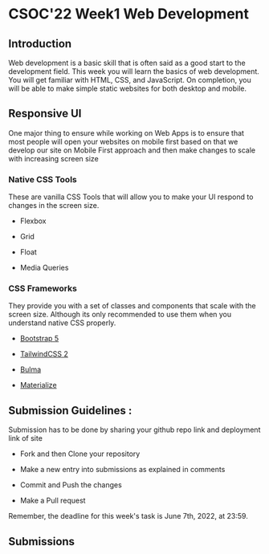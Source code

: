#  CSOC'22 Week1 Web Development

##  Introduction

Web development is a basic skill that is often said as a good start to the development field. This week you will learn the basics of web development. You will get familiar with HTML, CSS, and JavaScript. On completion, you will be able to make simple static websites for both desktop and mobile.

##  Responsive UI

One major thing to ensure while working on Web Apps is to ensure that most people will open your websites on mobile first based on that we develop our site on Mobile First approach and then make changes to scale with increasing screen size

###  Native CSS Tools

These are vanilla CSS Tools that will allow you to make your UI respond to changes in the screen size.

- Flexbox

- Grid

- Float

- Media Queries

###  CSS Frameworks

They provide you with a set of classes and components that scale with the screen size. Although its only recommended to use them when you understand native CSS properly.

- [Bootstrap 5](https://getbootstrap.com/)

- [TailwindCSS 2](https://tailwindcss.com/)

- [Bulma](https://bulma.io/)

- [Materialize](https://materializecss.com/)

##  Submission Guidelines :

Submission has to be done by sharing your github repo link and deployment link of site

- Fork and then Clone your repository

- Make a new entry into submissions as explained in comments

- Commit and Push the changes

- Make a Pull request

Remember, the deadline for this week's task is June 7th, 2022, at 23:59.

##  Submissions

<!-- Add you name in below list as -->

<!-- - Your Name - [Repo Name](Link) [Site](Site Link) -->

<!-- - Sanyu Daver - [Tic Tac](https://github.com/sanyud/TicTac) [Site](www.copsiitbhu.co.in) -->

